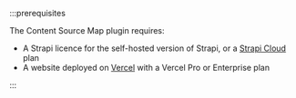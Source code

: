 :::prerequisites

The Content Source Map plugin requires:

- A Strapi <EnterpriseBadge /> licence for the self-hosted version of Strapi, or a [Strapi Cloud](https://strapi.io/pricing-cloud) plan
- A website deployed on [Vercel](https://vercel.com/docs/workflow-collaboration/visual-editing) with a Vercel Pro or Enterprise plan

:::
